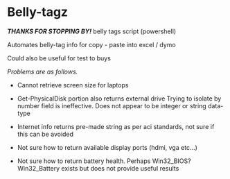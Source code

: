 # Belly-tagz
**_THANKS FOR STOPPING BY!_**
belly tags script (powershell)


Automates belly-tag info for copy - paste into excel / dymo

Could also be useful for test to buys

*Problems are as follows.*

- Cannot retrieve screen size for laptops

- Get-PhysicalDisk portion also returns external drive
  Trying to isolate by number field is ineffective. Does not appear to be integer or string data-type

- Internet info returns pre-made string as per aci standards, not sure if this can be avoided

- Not sure how to return available display ports (hdmi, vga etc...)

- Not sure how to return battery health. 
  Perhaps Win32_BIOS? Win32_Battery exists but does not provide useful results

